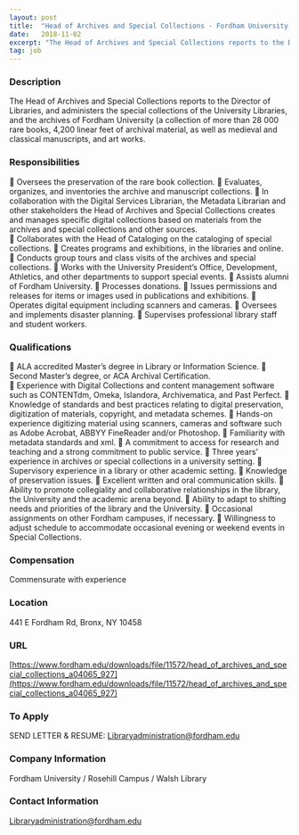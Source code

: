 ```yaml
---
layout: post
title:  "Head of Archives and Special Collections - Fordham University / Walsh Library"
date:   2018-11-02
excerpt: "The Head of Archives and Special Collections reports to the Director of Libraries, and administers the special collections of the University Libraries, and the archives of Fordham University (a collection of more than 28 000 rare books, 4,200 linear feet of archival material, as well as medieval and classical manuscripts,..."
tag: job
---
```


### Description   

The Head of Archives and Special Collections reports to the Director of Libraries, and administers the special collections of the University Libraries, and the archives of Fordham University (a collection of more than 28 000 rare books, 4,200 linear feet of archival material, as well as medieval and classical manuscripts, and art works.


### Responsibilities   

 Oversees the preservation of the rare book collection. 
 Evaluates, organizes, and inventories the archive and manuscript collections.  In collaboration with the Digital Services Librarian, the Metadata Librarian and other stakeholders the Head of Archives and Special Collections creates and manages specific digital collections based on materials from the archives and special collections and other sources.   
 Collaborates with the Head of Cataloging on the cataloging of special collections. 
 Creates programs and exhibitions, in the libraries and online. 
 Conducts group tours and class visits of the archives and special collections.  Works with the University President’s Office, Development, Athletics, and other departments to support special events. 
 Assists alumni of Fordham University. 
 Processes donations. 
 Issues permissions and releases for items or images used in publications and exhibitions. 
 Operates digital equipment including scanners and cameras. 
 Oversees and implements disaster planning. 
 Supervises professional library staff and student workers.


### Qualifications   

 ALA accredited Master’s degree in Library or Information Science. 
 Second Master’s degree, or ACA Archival Certification.  
 Experience with Digital Collections and content management software such as CONTENTdm, Omeka, Islandora, Archivematica, and Past Perfect. 
 Knowledge of standards and best practices relating to digital preservation, digitization of materials, copyright, and metadata schemes. 
 Hands-on experience digitizing material using scanners, cameras and software such as Adobe Acrobat, ABBYY FineReader and/or Photoshop. 
 Familiarity with metadata standards and xml. 
 A commitment to access for research and teaching and a strong commitment to public service. 
 Three years’ experience in archives or special collections in a university setting. 
 Supervisory experience in a library or other academic setting. 
 Knowledge of preservation issues. 
 Excellent written and oral communication skills. 
 Ability to promote collegiality and collaborative relationships in the library, the University and the academic arena beyond. 
 Ability to adapt to shifting needs and priorities of the library and the University.   Occasional assignments on other Fordham campuses, if necessary. 
 Willingness to adjust schedule to accommodate occasional evening or weekend events in Special Collections.


### Compensation   

Commensurate with experience


### Location   

441 E Fordham Rd, Bronx, NY 10458


### URL   

[https://www.fordham.edu/downloads/file/11572/head_of_archives_and_special_collections_a04065_927](https://www.fordham.edu/downloads/file/11572/head_of_archives_and_special_collections_a04065_927)

### To Apply   

SEND LETTER & RESUME:  Libraryadministration@fordham.edu


### Company Information   

Fordham University / Rosehill Campus / Walsh Library


### Contact Information   

Libraryadministration@fordham.edu

